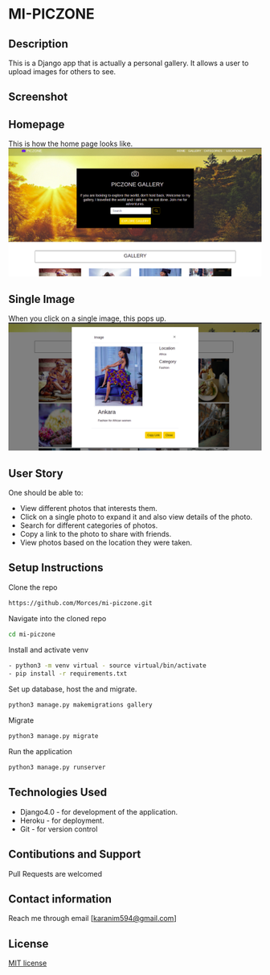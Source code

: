 # MI-PICZONE
## Description 
This is a Django app that is actually a personal gallery. It allows a user to upload images for others to see.

## Screenshot
## Homepage
This is how the home page looks like.
<img src="https://raw.githubusercontent.com/Morces/mi-piczone/master/static/img/homepage.png">

## Single Image
When you click on a single image, this pops up.
<img src="https://raw.githubusercontent.com/Morces/mi-piczone/master/static/img/single-image.png">

## User Story
One should be able to:
- View different photos that interests them.
- Click on a single photo to expand it and also view details of the photo.
- Search for different categories of photos.
- Copy a link to the photo to share with friends.
- View photos based on the location they were taken.

## Setup Instructions

Clone the repo
```bash
https://github.com/Morces/mi-piczone.git
```
Navigate into the cloned repo
```bash
cd mi-piczone 
```
Install and activate venv
```bash
- python3 -m venv virtual - source virtual/bin/activate
- pip install -r requirements.txt
```
Set up database, host the and migrate.
```bash
python3 manage.py makemigrations gallery
```
Migrate
```bash
python3 manage.py migrate
```

Run the application
```bash
python3 manage.py runserver
```

## Technologies Used
- Django4.0 - for development of the application.
- Heroku -  for deployment.
- Git - for version control

## Contibutions and Support
Pull Requests are welcomed

## Contact information 
Reach me through email [karanim594@gmail.com]

## License
[MIT license](https://github.com/Morces/mi-piczone/blob/master/LICENSE)



